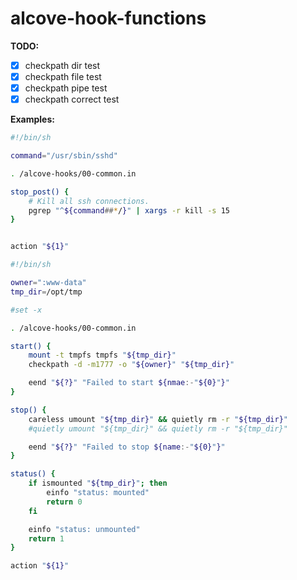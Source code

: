 # alcove-hook-functions

**TODO:**
- [x] checkpath dir test
- [x] checkpath file test
- [x] checkpath pipe test
- [x] checkpath correct test

**Examples:**
```sh
#!/bin/sh

command="/usr/sbin/sshd"

. /alcove-hooks/00-common.in

stop_post() {
	# Kill all ssh connections.
	pgrep "^${command##*/}" | xargs -r kill -s 15
}


action "${1}"
```

```sh
#!/bin/sh

owner=":www-data"
tmp_dir=/opt/tmp

#set -x

. /alcove-hooks/00-common.in

start() {
	mount -t tmpfs tmpfs "${tmp_dir}"
	checkpath -d -m1777 -o "${owner}" "${tmp_dir}"

	eend "${?}" "Failed to start ${nmae:-"${0}"}"
}

stop() {
	careless umount "${tmp_dir}" && quietly rm -r "${tmp_dir}"
	#quietly umount "${tmp_dir}" && quietly rm -r "${tmp_dir}"

	eend "${?}" "Failed to stop ${name:-"${0}"}"
}

status() {
	if ismounted "${tmp_dir}"; then
		einfo "status: mounted"
		return 0
	fi

	einfo "status: unmounted"
	return 1
}

action "${1}"
```
